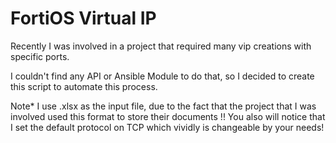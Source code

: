 # FortiOS Virtual IP

Recently I was involved in a project that required many vip creations with specific ports.

I couldn't find any API or Ansible Module to do that, so I decided to create this script to automate this process.


Note* I use .xlsx as the input file, due to the fact that the project that I was involved used this format to store their documents !!
You also will notice that I set the default protocol on TCP which vividly is changeable by your needs!


